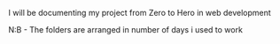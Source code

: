 I will be documenting my project from Zero to Hero in web development

N:B - The folders are arranged in number of days i used to work